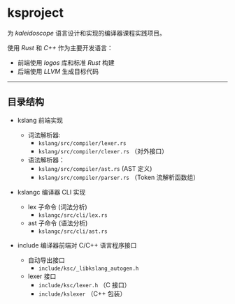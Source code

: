 # ksproject

为 _kaleidoscope_ 语言设计和实现的编译器课程实践项目。

使用 _Rust_ 和 _C++_ 作为主要开发语言：

- 前端使用 _logos_ 库和标准 _Rust_ 构建
- 后端使用 _LLVM_ 生成目标代码

---

## 目录结构

- kslang 前端实现
  - 词法解析器:
    - `kslang/src/compiler/lexer.rs`
    - `kslang/src/compiler/clexer.rs` （对外接口）
  - 语法解析器：
    - `kslang/src/compiler/ast.rs` (AST 定义)
    - `kslang/src/compiler/parser.rs` （Token 流解析函数组）

- kslangc 编译器 CLI 实现
  - lex 子命令 (词法分析)
    - `kslangc/src/cli/lex.rs`
  - ast 子命令 (语法分析)
    - `kslangc/src/cli/ast.rs`

- include 编译器前端对 C/C++ 语言程序接口
  - 自动导出接口
    - `include/ksc/_libkslang_autogen.h`
  - lexer 接口
    - `include/ksc/lexer.h` （C 接口）
    - `include/kslexer` （C++ 包装）
